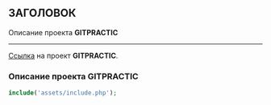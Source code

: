 ## ЗАГОЛОВОК

Описание проекта **GITPRACTIC**

---

[Ссылка](http://localyjst/gitpractic/ "Проект 'GITPRACTIC'") на проект **GITPRACTIC**.

### Описание проекта **GITPRACTIC**

``` php
include('assets/include.php');
```